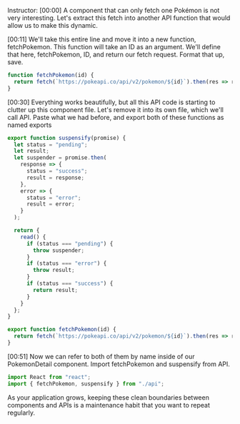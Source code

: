 Instructor: [00:00] A component that can only fetch one Pokémon is not very interesting. Let's extract this fetch into another API function that would allow us to make this dynamic.

[00:11] We'll take this entire line and move it into a new function, fetchPokemon. This function will take an ID as an argument. We'll define that here, fetchPokemon, ID, and return our fetch request. Format that up, save.

```js
function fetchPokemon(id) {
  return fetch(`https://pokeapi.co/api/v2/pokemon/${id}`).then(res => res.json());
}
```

[00:30] Everything works beautifully, but all this API code is starting to clutter up this component file. Let's remove it into its own file, which we'll call API. Paste what we had before, and export both of these functions as named exports

```js
export function suspensify(promise) {
  let status = "pending";
  let result;
  let suspender = promise.then(
    response => {
      status = "success";
      result = response;
    },
    error => {
      status = "error";
      result = error;
    }
  );

  return {
    read() {
      if (status === "pending") {
        throw suspender;
      }
      if (status === "error") {
        throw result;
      }
      if (status === "success") {
        return result;
      }
    }
  };
}

export function fetchPokemon(id) {
  return fetch(`https://pokeapi.co/api/v2/pokemon/${id}`).then(res => res.json());
}
```

[00:51] Now we can refer to both of them by name inside of our PokemonDetail component. Import fetchPokemon and suspensify from API. 
```js
import React from "react";
import { fetchPokemon, suspensify } from "./api";
```

As your application grows, keeping these clean boundaries between components and APIs is a maintenance habit that you want to repeat regularly.
